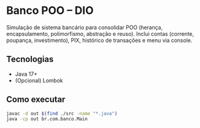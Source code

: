 # Banco POO – DIO

Simulação de sistema bancário para consolidar POO (herança, encapsulamento, polimorfismo, abstração e reuso).
Inclui contas (corrente, poupança, investimento), PIX, histórico de transações e menu via console.

## Tecnologias
- Java 17+
- (Opcional) Lombok

## Como executar
```bash
javac -d out $(find ./src -name "*.java")
java -cp out br.com.banco.Main
